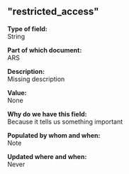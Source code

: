## "restricted_access"

**Type of field:**  
String  

**Part of which document:**  
ARS

**Description:**  
Missing description  

**Value:**  
None

**Why do we have this field:**  
Because it tells us something important  

**Populated by whom and when:**  
Note  

**Updated where and when:**  
Never

